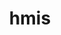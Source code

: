 ---
schema: default
title: hmis
organization: Sample Department
notes: hmis
license: ''
maintainer: ''
maintainer_email: ''
---